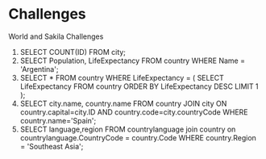 # Challenges
World and Sakila Challenges
1. SELECT COUNT(ID) FROM city;
2. SELECT Population, LifeExpectancy FROM country WHERE Name = 'Argentina';
3. SELECT * FROM country WHERE LifeExpectancy = (
	SELECT LifeExpectancy FROM country ORDER BY LifeExpectancy DESC LIMIT 1
);
4. SELECT city.name, country.name FROM country JOIN city ON country.capital=city.ID AND country.code=city.countryCode WHERE country.name='Spain';
5. SELECT language,region FROM countrylanguage join country on countrylanguage.CountryCode = country.Code
WHERE country.Region = 'Southeast Asia';